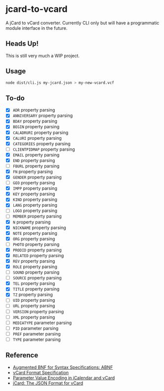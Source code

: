 # jcard-to-vcard

A jCard to vCard converter. Currently CLI only but will have a programmatic
module interface in the future.

## Heads Up!

This is still very much a WIP project.

## Usage

```sh
node dist/cli.js my-jcard.json > my-new-vcard.vcf
```

## To-do

- [x] `ADR` property parsing
- [x] `ANNIVERSARY` property parsing
- [x] `BDAY` property parsing
- [x] `BEGIN` property parsing
- [x] `CALADRURI` property parsing
- [x] `CALURI` property parsing
- [x] `CATEGORIES` property parsing
- [ ] `CLIENTPIDMAP` property parsing
- [x] `EMAIL` property parsing
- [x] `END` property parsing
- [ ] `FBURL` property parsing
- [x] `FN` property parsing
- [x] `GENDER` property parsing
- [ ] `GEO` property parsing
- [x] `IMPP` property parsing
- [x] `KEY` property parsing
- [x] `KIND` property parsing
- [x] `LANG` property parsing
- [ ] `LOGO` property parsing
- [ ] `MEMBER` property parsing
- [x] `N` property parsing
- [x] `NICKNAME` property parsing
- [x] `NOTE` property parsing
- [x] `ORG` property parsing
- [ ] `PHOTO` property parsing
- [x] `PRODID` property parsing
- [x] `RELATED` property parsing
- [x] `REV` property parsing
- [x] `ROLE` property parsing
- [ ] `SOUND` property parsing
- [ ] `SOURCE` property parsing
- [x] `TEL` property parsing
- [x] `TITLE` property parsing
- [x] `TZ` property parsing
- [ ] `UID` property parsing
- [ ] `URL` property parsing
- [ ] `VERSION` property parsing
- [ ] `XML` property parsing
- [ ] `MEDIATYPE` parameter parsing
- [ ] `PID` parameter parsing
- [ ] `PREF` parameter parsing
- [ ] `TYPE` parameter parsing

## Reference

- [Augmented BNF for Syntax Specifications: ABNF](http://tools.ietf.org/html/rfc5234)
- [vCard Format Specification](http://tools.ietf.org/html/rfc6350)
- [Parameter Value Encoding in iCalendar and vCard](http://tools.ietf.org/html/rfc6868)
- [jCard: The JSON Format for vCard](http://tools.ietf.org/html/rfc7095)
